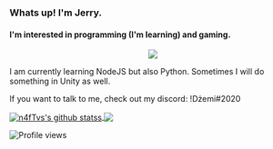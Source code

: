 ### Whats up! I'm Jerry.
#### I'm interested in programming (I'm learning) and gaming.

<div style="text-align:center"><img src="https://i.imgur.com/9EYo6Is.png" /></div>

I am currently learning NodeJS but also Python. Sometimes I will do something in Unity as well.

If you want to talk to me, check out my discord: !Dżemi#2020

<a href="https://github.com/anuraghazra/github-readme-stats">
  <img align="center" src="https://github-readme-stats.vercel.app/api?username=Dzemi&show_icons=true&include_all_commits=true&theme=dark" alt="n4fTvs's github statss" />
</a>
<a href="https://github.com/anuraghazra/github-readme-stats">
  <img align="center" src="https://github-readme-stats.vercel.app/api/top-langs/?username=Dzemi&layout=compact&theme=dark" />
</a>

![Profile views](https://gpvc.arturio.dev/Dzemi)
